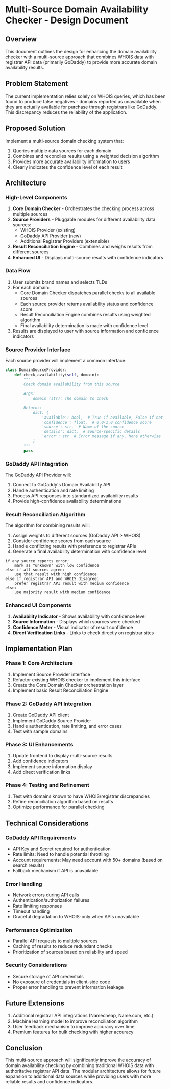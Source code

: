 # Multi-Source Domain Availability Checker - Design Document

## Overview
This document outlines the design for enhancing the domain availability checker with a multi-source approach that combines WHOIS data with registrar API data (primarily GoDaddy) to provide more accurate domain availability results.

## Problem Statement
The current implementation relies solely on WHOIS queries, which has been found to produce false negatives - domains reported as unavailable when they are actually available for purchase through registrars like GoDaddy. This discrepancy reduces the reliability of the application.

## Proposed Solution
Implement a multi-source domain checking system that:
1. Queries multiple data sources for each domain
2. Combines and reconciles results using a weighted decision algorithm
3. Provides more accurate availability information to users
4. Clearly indicates the confidence level of each result

## Architecture

### High-Level Components
1. **Core Domain Checker** - Orchestrates the checking process across multiple sources
2. **Source Providers** - Pluggable modules for different availability data sources:
   - WHOIS Provider (existing)
   - GoDaddy API Provider (new)
   - Additional Registrar Providers (extensible)
3. **Result Reconciliation Engine** - Combines and weighs results from different sources
4. **Enhanced UI** - Displays multi-source results with confidence indicators

### Data Flow
1. User submits brand names and selects TLDs
2. For each domain:
   - Core Domain Checker dispatches parallel checks to all available sources
   - Each source provider returns availability status and confidence score
   - Result Reconciliation Engine combines results using weighted algorithm
   - Final availability determination is made with confidence level
3. Results are displayed to user with source information and confidence indicators

### Source Provider Interface
Each source provider will implement a common interface:
```python
class DomainSourceProvider:
    def check_availability(self, domain):
        """
        Check domain availability from this source
        
        Args:
            domain (str): The domain to check
            
        Returns:
            dict: {
                'available': bool,  # True if available, False if not
                'confidence': float,  # 0.0-1.0 confidence score
                'source': str,  # Name of the source
                'details': dict,  # Source-specific details
                'error': str  # Error message if any, None otherwise
            }
        """
        pass
```

### GoDaddy API Integration
The GoDaddy API Provider will:
1. Connect to GoDaddy's Domain Availability API
2. Handle authentication and rate limiting
3. Process API responses into standardized availability results
4. Provide high-confidence availability determinations

### Result Reconciliation Algorithm
The algorithm for combining results will:
1. Assign weights to different sources (GoDaddy API > WHOIS)
2. Consider confidence scores from each source
3. Handle conflicting results with preference to registrar APIs
4. Generate a final availability determination with confidence level

```
if any source reports error:
    mark as "unknown" with low confidence
else if all sources agree:
    use that result with high confidence
else if registrar API and WHOIS disagree:
    prefer registrar API result with medium confidence
else:
    use majority result with medium confidence
```

### Enhanced UI Components
1. **Availability Indicator** - Shows availability with confidence level
2. **Source Information** - Displays which sources were checked
3. **Confidence Meter** - Visual indicator of result confidence
4. **Direct Verification Links** - Links to check directly on registrar sites

## Implementation Plan

### Phase 1: Core Architecture
1. Implement Source Provider interface
2. Refactor existing WHOIS checker to implement this interface
3. Create the Core Domain Checker orchestration layer
4. Implement basic Result Reconciliation Engine

### Phase 2: GoDaddy API Integration
1. Create GoDaddy API client
2. Implement GoDaddy Source Provider
3. Handle authentication, rate limiting, and error cases
4. Test with sample domains

### Phase 3: UI Enhancements
1. Update frontend to display multi-source results
2. Add confidence indicators
3. Implement source information display
4. Add direct verification links

### Phase 4: Testing and Refinement
1. Test with domains known to have WHOIS/registrar discrepancies
2. Refine reconciliation algorithm based on results
3. Optimize performance for parallel checking

## Technical Considerations

### GoDaddy API Requirements
- API Key and Secret required for authentication
- Rate limits: Need to handle potential throttling
- Account requirements: May need account with 50+ domains (based on search results)
- Fallback mechanism if API is unavailable

### Error Handling
- Network errors during API calls
- Authentication/authorization failures
- Rate limiting responses
- Timeout handling
- Graceful degradation to WHOIS-only when APIs unavailable

### Performance Optimization
- Parallel API requests to multiple sources
- Caching of results to reduce redundant checks
- Prioritization of sources based on reliability and speed

### Security Considerations
- Secure storage of API credentials
- No exposure of credentials in client-side code
- Proper error handling to prevent information leakage

## Future Extensions
1. Additional registrar API integrations (Namecheap, Name.com, etc.)
2. Machine learning model to improve reconciliation algorithm
3. User feedback mechanism to improve accuracy over time
4. Premium features for bulk checking with higher accuracy

## Conclusion
This multi-source approach will significantly improve the accuracy of domain availability checking by combining traditional WHOIS data with authoritative registrar API data. The modular architecture allows for future expansion to additional data sources while providing users with more reliable results and confidence indicators.
